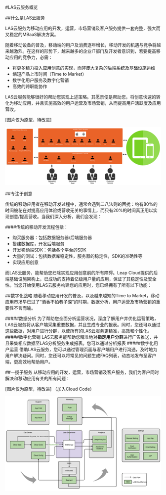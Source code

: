 #LAS云服务概览

##什么是LAS云服务

LAS云服务为移动应用的开发，运营，市场营销及客户服务提供一套完整，强大而又稳定的MBaaS解决方案。

随着移动设备的普及，移动端的用户及消费逐年增长，移动开发的机遇与竞争将越来越激烈。在这样的形势下，越来越多的企业IT部门及开发者意识到，若要提高移动应用的竞争力，必需：

* 将更多精力投入应用创意的实现，而非庞大复杂的后端系统及基础设施运维
* 缩短产品上市时间（Time to Market）
* 数字化用户服务及数字化营销
* 高效的跨职能协作

LAS云服务能够很好的帮助您实现上述策略。其愿景便是帮助您，将创意快速的转化为移动应用，并且实施高效的用户运营及市场营销，从而提高用户活跃度及应用营收。

[图片仅为原型，待改进]

![imgLASBusinessFlowchart](../../../images/imgLASBusinessFlowchart.png)

##专注于创意

传统的移动应用者在移动开发过程中，通常会遇到二八法则的困扰：约有80%的时间被花在对提高应用体验或营收无关的事情上，而只有20%的时间真正用以实现创意/提高营收。当我们深入分析，我们会发现：

####传统的移动开发流程包括：

* 购买服务器：包括数据服务器/后端服务器
* 搭建数据库，开发后端服务
* 开发移动端SDK：包括各个平台的SDK
* 大量的测试：包括数据库稳定性，服务器的稳定性，SDK的准确性等
* 实现应用创意

而LAS云服务，能帮助您扫除实现应用创意前的所有障碍。Leap Cloud提供的后端基础设施架构上，已成功的支持着亿级用户量的应用，保证了其稳定性及安全性。当您开始使用LAS云服务构建您的应用时，您已经拥有了所有以下功能：



##数字化战略
随着移动应用开发的普及，以及越来越短的Time to Market，移动应用市场早已过了“酒香不怕巷子深”的时期，数据分析，用户运营及市场营销的重要性不言而喻。

#####数据分析
为了帮助您全面分析运营状况，深度了解用户并优化运营策略，LAS云服务将从客户端采集重要数据，并且生成专业的报表。同时，您还可以通过这些数据，对用户进行分群，以使所有的LAS云服务更精准，高效和个性化。
#####数字化营销
LAS云服务能帮助您精准地对**指定用户分群**进行广告推送，并且采集相应数据至LAS分析服务生成报表。您可以通过分析报表
#####数字化用户运营
借助LAS云服务，您可以通过管理页面与客户端用户进行沟通，及时地为用户解决疑问。同时，您还可以将常见的问题生成FAQ列表，动态地发布至客户端，更高效地帮助用户。

##一揽子服务
从移动应用的开发，运营，市场营销及客户服务，我们为客户同时解决和移动应用有关的所有问题：

[图片仅为原型，待改进] （加入Cloud Code）

![imgLasCloudCservice.png](../../../images/imgLasCloudCservice.png)
